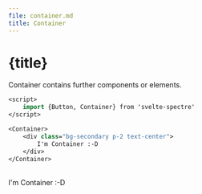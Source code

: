 ```yaml
---
file: container.md
title: Container
---
```


<script>
    import {Button, Container} from '$lib'
    import {media} from '../../../media'
</script>

# {title}

Container contains further components or elements.

```sv
<script>
    import {Button, Container} from 'svelte-spectre'
</script>

<Container>
    <div class="bg-secondary p-2 text-center">
        I'm Container :-D
    </div>
</Container>
```

<br/>
<Container>
    <div class="bg-secondary{$media.dark && '-darked'} p-2 text-center">
        I'm Container :-D
    </div>
</Container>

<style>
    /* div { width: 100%} */
</style>
